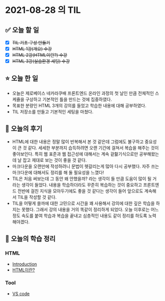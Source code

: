 # 2021-08-28 의 TIL

## ✅ 오늘 할 일

- [x] ~~TIL 기초 구성 만들기~~
- [x] ~~HTML 1강(개요) 수강~~
- [x] ~~HTML 2강(HTML이란?) 수강~~
- [x] ~~HTML 3강(실습환경 세팅) 수강~~

## ⭐ 오늘 한 일

- 오늘은 제로베이스 네카라쿠배 프론트엔드 온라인 과정의 첫 날인 만큼 전체적인 스케쥴을 구상하고 기본적인 틀을 만드는 것에 집중하였다.
- 목표한 분량인 HTML 3개의 강의를 들었고 학습한 내용에 대해 공부하였다.
- TIL 저장소를 만들고 기본적인 세팅을 마쳤다.

## 💬 오늘의 후기

- HTML에 대한 내용은 정말 많이 반복해서 본 것 같은데 그럼에도 불구하고 중요성이 큰 것 같다. 세세한 부분까지 습득하려면 오랜 기간에 걸쳐서 복습을 해주는 것이 좋아보인다. 특히 웹 표준과 웹 접근성에 대해서는 계속 겉핧기식으로만 공부해왔는데 날 잡고 제대로 보는 것이 좋을 것 같다.
- 마크다운을 오랜만에 작성하려니 문법이 헷갈리는게 많아 다시 공부했다. 자주 쓰는 마크다운에 대해서도 정리를 해 둘 필요성을 느꼈다!
- TIL은 처음 써보는데 그 동안 왜 안했을까? 라는 생각이 들 만큼 도움이 많이 될 거라는 생각이 들었다. 내용을 학습하더라도 꾸준히 복습하는 것이 중요하고 프론트엔드 전반에 걸친 지식을 모아두기에도 좋을 것 같다는 생각이 들어 앞으로도 계속해서 TIL을 작성할 것 같다.
- TIL을 어떻게 쓸까에 대한 고민으로 시간을 꽤 사용해서 강의에 대한 깊은 학습을 하지는 못했다. 그래서 강의 내용을 거의 똑같이 정리하게 되었다. 오늘 이후로는 어느정도 속도를 붙여 학습과 복습을 끝내고 심층적인 내용도 같이 정리를 하도록 노력해야겠다.

## 📕 오늘의 학습 정리

### HTML

- [Introduction](https://github.com/ksy9926/zerobase-TIL/blob/master/HTML/1.%20Introduction.md)
- [HTML이란?](https://github.com/ksy9926/zerobase-TIL/blob/master/HTML/2.%20what-is-html.md)

### Tool

- [VS code](https://github.com/ksy9926/zerobase-TIL/blob/master/Tool/vs-code.md)
